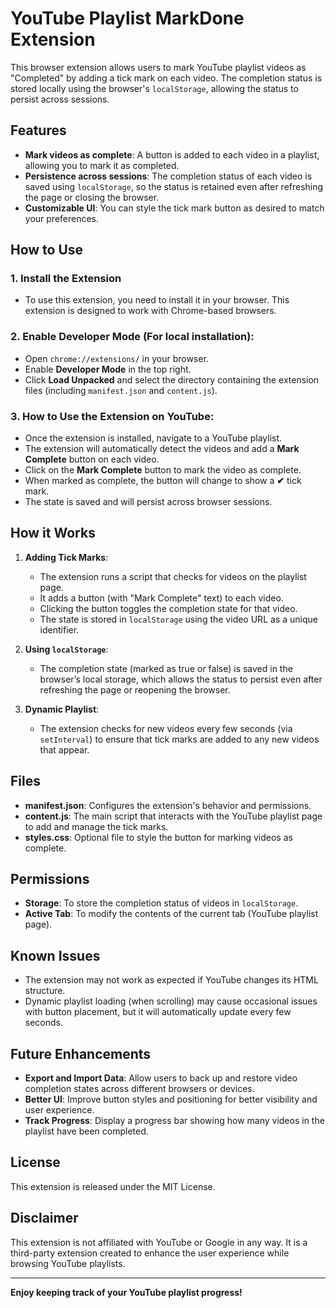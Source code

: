 # YouTube Playlist MarkDone Extension

This browser extension allows users to mark YouTube playlist videos as "Completed" by adding a tick mark on each video. The completion status is stored locally using the browser's `localStorage`, allowing the status to persist across sessions. 

## Features

- **Mark videos as complete**: A button is added to each video in a playlist, allowing you to mark it as completed.
- **Persistence across sessions**: The completion status of each video is saved using `localStorage`, so the status is retained even after refreshing the page or closing the browser.
- **Customizable UI**: You can style the tick mark button as desired to match your preferences.

## How to Use

### 1. **Install the Extension**
   - To use this extension, you need to install it in your browser. This extension is designed to work with Chrome-based browsers.
   
### 2. **Enable Developer Mode** (For local installation):
   - Open `chrome://extensions/` in your browser.
   - Enable **Developer Mode** in the top right.
   - Click **Load Unpacked** and select the directory containing the extension files (including `manifest.json` and `content.js`).

### 3. **How to Use the Extension on YouTube**:
   - Once the extension is installed, navigate to a YouTube playlist.
   - The extension will automatically detect the videos and add a **Mark Complete** button on each video.
   - Click on the **Mark Complete** button to mark the video as complete.
   - When marked as complete, the button will change to show a **✔** tick mark.
   - The state is saved and will persist across browser sessions.

## How it Works

1. **Adding Tick Marks**:
   - The extension runs a script that checks for videos on the playlist page.
   - It adds a button (with "Mark Complete" text) to each video.
   - Clicking the button toggles the completion state for that video.
   - The state is stored in `localStorage` using the video URL as a unique identifier.

2. **Using `localStorage`**:
   - The completion state (marked as true or false) is saved in the browser’s local storage, which allows the status to persist even after refreshing the page or reopening the browser.
   
3. **Dynamic Playlist**:
   - The extension checks for new videos every few seconds (via `setInterval`) to ensure that tick marks are added to any new videos that appear.

## Files

- **manifest.json**: Configures the extension's behavior and permissions.
- **content.js**: The main script that interacts with the YouTube playlist page to add and manage the tick marks.
- **styles.css**: Optional file to style the button for marking videos as complete.

## Permissions

- **Storage**: To store the completion status of videos in `localStorage`.
- **Active Tab**: To modify the contents of the current tab (YouTube playlist page).

## Known Issues

- The extension may not work as expected if YouTube changes its HTML structure.
- Dynamic playlist loading (when scrolling) may cause occasional issues with button placement, but it will automatically update every few seconds.

## Future Enhancements

- **Export and Import Data**: Allow users to back up and restore video completion states across different browsers or devices.
- **Better UI**: Improve button styles and positioning for better visibility and user experience.
- **Track Progress**: Display a progress bar showing how many videos in the playlist have been completed.

## License

This extension is released under the MIT License.

## Disclaimer

This extension is not affiliated with YouTube or Google in any way. It is a third-party extension created to enhance the user experience while browsing YouTube playlists.

---

**Enjoy keeping track of your YouTube playlist progress!**
